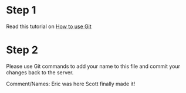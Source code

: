 # Step 1
Read this tutorial on [How to use Git](http://rogerdudler.github.com/git-guide/)

# Step 2
Please use Git commands to add your name to this file and commit your changes back to the server.

Comment/Names:
Eric was here
Scott finally made it!
